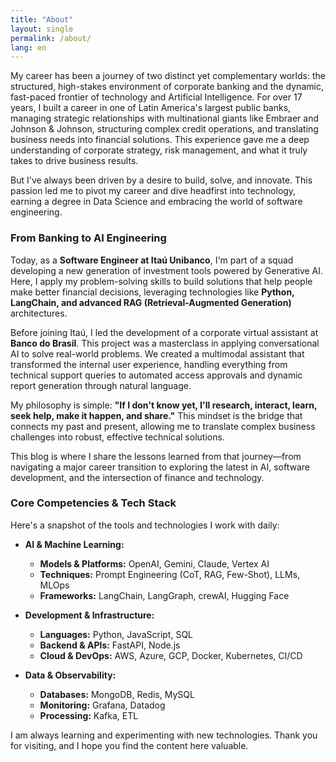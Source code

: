 ```yaml
---
title: "About"
layout: single
permalink: /about/
lang: en
---
```


My career has been a journey of two distinct yet complementary worlds: the structured, high-stakes environment of corporate banking and the dynamic, fast-paced frontier of technology and Artificial Intelligence. For over 17 years, I built a career in one of Latin America's largest public banks, managing strategic relationships with multinational giants like Embraer and Johnson & Johnson, structuring complex credit operations, and translating business needs into financial solutions. This experience gave me a deep understanding of corporate strategy, risk management, and what it truly takes to drive business results.

But I've always been driven by a desire to build, solve, and innovate. This passion led me to pivot my career and dive headfirst into technology, earning a degree in Data Science and embracing the world of software engineering.

### From Banking to AI Engineering

Today, as a **Software Engineer at Itaú Unibanco**, I'm part of a squad developing a new generation of investment tools powered by Generative AI. Here, I apply my problem-solving skills to build solutions that help people make better financial decisions, leveraging technologies like **Python, LangChain, and advanced RAG (Retrieval-Augmented Generation)** architectures.

Before joining Itaú, I led the development of a corporate virtual assistant at **Banco do Brasil**. This project was a masterclass in applying conversational AI to solve real-world problems. We created a multimodal assistant that transformed the internal user experience, handling everything from technical support queries to automated access approvals and dynamic report generation through natural language.

My philosophy is simple: **"If I don't know yet, I'll research, interact, learn, seek help, make it happen, and share."** This mindset is the bridge that connects my past and present, allowing me to translate complex business challenges into robust, effective technical solutions.

This blog is where I share the lessons learned from that journey—from navigating a major career transition to exploring the latest in AI, software development, and the intersection of finance and technology.

### Core Competencies & Tech Stack

Here's a snapshot of the tools and technologies I work with daily:

* **AI & Machine Learning:**
    * **Models & Platforms:** OpenAI, Gemini, Claude, Vertex AI
    * **Techniques:** Prompt Engineering (CoT, RAG, Few-Shot), LLMs, MLOps
    * **Frameworks:** LangChain, LangGraph, crewAI, Hugging Face

* **Development & Infrastructure:**
    * **Languages:** Python, JavaScript, SQL
    * **Backend & APIs:** FastAPI, Node.js
    * **Cloud & DevOps:** AWS, Azure, GCP, Docker, Kubernetes, CI/CD

* **Data & Observability:**
    * **Databases:** MongoDB, Redis, MySQL
    * **Monitoring:** Grafana, Datadog
    * **Processing:** Kafka, ETL

I am always learning and experimenting with new technologies. Thank you for visiting, and I hope you find the content here valuable.